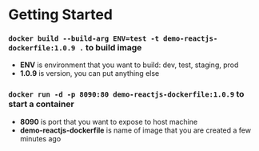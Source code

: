 # Getting Started

### `docker build --build-arg ENV=test -t demo-reactjs-dockerfile:1.0.9 .` to build image
- **ENV** is environment that you want to build: dev, test, staging, prod
- **1.0.9** is version, you can put anything else
### `docker run -d -p 8090:80 demo-reactjs-dockerfile:1.0.9` to start a container
- **8090** is port that you want to expose to host machine
- **demo-reactjs-dockerfile** is name of image that you are created a few minutes ago